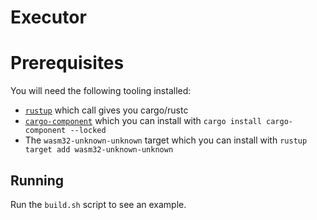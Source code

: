 # Executor

# Prerequisites

You will need the following tooling installed:
* [`rustup`](https://rustup.rs) which call gives you cargo/rustc
* [`cargo-component`](https://github.com/bytecodealliance/cargo-component) which you can install with `cargo install cargo-component --locked`
* The `wasm32-unknown-unknown` target which you can install with `rustup target add wasm32-unknown-unknown`

## Running

Run the `build.sh` script to see an example.
